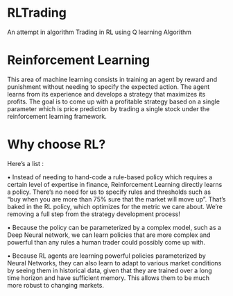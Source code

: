# RLTrading
An attempt in algorithm Trading in RL using Q learning Algorithm

# Reinforcement Learning
This area of machine learning consists in training an agent by reward and punishment without needing to
specify the expected action. The agent learns from its experience and develops a strategy that maximizes its
profits. The goal is to come up with a profitable strategy based on a single parameter which is price prediction
by trading a single stock under the reinforcement learning framework.

# Why choose RL?
Here’s a list :

• Instead of needing to hand-code a rule-based policy which requires a certain level of expertise in finance,
Reinforcement Learning directly learns a policy. There’s no need for us to specify rules and thresholds
such as “buy when you are more than 75% sure that the market will move up”. That’s baked in the
RL policy, which optimizes for the metric we care about. We’re removing a full step from the strategy
development process!

• Because the policy can be parameterized by a complex model, such as a Deep Neural network, we can
learn policies that are more complex and powerful than any rules a human trader could possibly come up
with.

• Because RL agents are learning powerful policies parameterized by Neural Networks, they can also learn
to adapt to various market conditions by seeing them in historical data, given that they are trained over
a long time horizon and have sufficient memory. This allows them to be much more robust to changing
markets.
